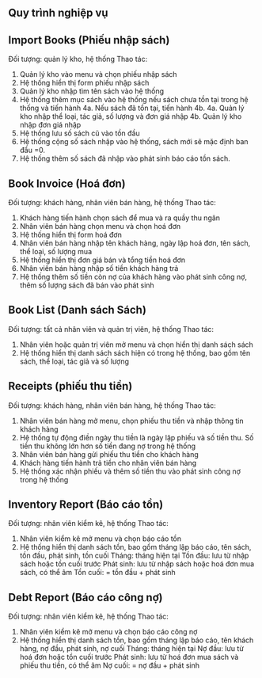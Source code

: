 Quy trình nghiệp vụ
--------------------
Import Books (Phiếu nhập sách)
--------------------
Đối tượng: quản lý kho, hệ thống
Thao tác:
1. Quản lý kho vào menu và chọn phiếu nhập sách
2. Hệ thống hiển thị form phiếu nhập sách
3. Quản lý kho nhập tìm tên sách vào hệ thống
4. Hệ thống thêm mục sách vào hệ thống nếu sách chưa tồn tại trong hệ thống và tiến hành 4a. Nếu sách đã tồn tại, tiến hành 4b.
4a. Quản lý kho nhập thể loại, tác giả, số lượng và đơn giá nhập
4b. Quản lý kho nhập đơn giá nhập
5. Hệ thống lưu số sách cũ vào tồn đầu
6. Hệ thống cộng số sách nhập vào hệ thống, sách mới sẽ mặc định ban đầu =0.
7. Hệ thống thêm số sách đã nhập vào phát sinh báo cáo tồn sách. 

Book Invoice (Hoá đơn)
--------------------
Đối tượng: khách hàng, nhân viên bán hàng, hệ thống
Thao tác:
1. Khách hàng tiến hành chọn sách để mua và ra quầy thu ngân
2. Nhân viên bán hàng chọn menu và chọn hoá đơn
3. Hệ thống hiển thị form hoá đơn
4. Nhân viên bán hàng nhập tên khách hàng, ngày lập hoá đơn, tên sách, thể loại, số lượng mua
5. Hệ thống hiển thị đơn giá bán và tổng tiền hoá đơn
6. Nhân viên bán hàng nhập số tiền khách hàng trả
7. Hệ thống thêm số tiền còn nợ của khách hàng vào phát sinh công nợ, thêm số lượng sách đã bán vào phát sinh

Book List (Danh sách Sách)
--------------------
Đối tượng: tất cả nhân viên và quản trị viên, hệ thống
Thao tác:
1. Nhân viên hoặc quản trị viên mở menu và chọn hiển thị danh sách sách
2. Hệ thống hiển thị danh sách sách hiện có trong hệ thống, bao gồm tên sách, thể loại, tác giả và số lượng 

Receipts (phiếu thu tiền)
--------------------
Đối tượng: khách hàng, nhân viên bán hàng, hệ thống
Thao tác:
1. Nhân viên bán hàng mở menu, chọn phiếu thu tiền và nhập thông tin khách hàng
2. Hệ thống tự động điền ngày thu tiền là ngày lập phiếu và số tiền thu. Số tiền thu không lớn hơn số tiền đang nợ trong hệ thống
3. Nhân viên bán hàng gửi phiếu thu tiền cho khách hàng
4. Khách hàng tiến hành trả tiền cho nhân viên bán hàng
5. Hệ thống xác nhận phiếu và thêm số tiền thu vào phát sinh công nợ trong hệ thống

Inventory Report (Báo cáo tồn)
--------------------
Đối tượng: nhân viên kiểm kê, hệ thống
Thao tác:
1. Nhân viên kiểm kê mở menu và chọn báo cáo tồn
2. Hệ thống hiển thị danh sách tồn, bao gồm tháng lập báo cáo, tên sách, tồn đầu, phát sinh, tồn cuối
Tháng: tháng hiện tại
Tồn đầu: lưu từ nhập sách hoặc tồn cuối trước
Phát sinh: lưu từ nhập sách hoặc hoá đơn mua sách, có thể âm
Tồn cuối: = tồn đầu + phát sinh

Debt Report (Báo cáo công nợ)
--------------------
Đối tượng: nhân viên kiểm kê, hệ thống
Thao tác:
1. Nhân viên kiểm kê mở menu và chọn báo cáo công nợ
2. Hệ thống hiển thị danh sách tồn, bao gồm tháng lập báo cáo, tên khách hàng, nợ đầu, phát sinh, nợ cuối
Tháng: tháng hiện tại
Nợ đầu: lưu từ hoá đơn hoặc tồn cuối trước
Phát sinh: lưu từ hoá đơn mua sách và phiếu thu tiền, có thể âm
Nợ cuối: = nợ đầu + phát sinh

